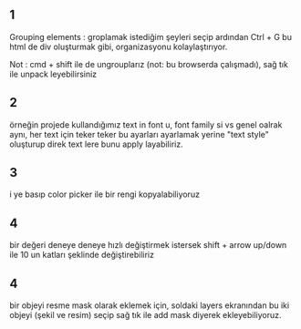 ## 1 
Grouping elements : groplamak istediğim şeyleri seçip ardından Ctrl + G 
bu html de div oluşturmak gibi, organizasyonu kolaylaştırıyor.

Not : cmd + shift ile de ungrouplarız (not: bu browserda çalışmadı), sağ tık ile unpack leyebilirsiniz

## 2
örneğin projede kullandığımız text in font u, font family si vs genel oalrak aynı,
her text için teker teker bu ayarları ayarlamak yerine "text style" oluşturup direk text lere bunu apply layabiliriz.

## 3
i ye basıp color picker ile bir rengi kopyalabiliyoruz

## 4
bir değeri deneye deneye hızlı değiştirmek istersek shift + arrow up/down ile 10 un katları şeklinde değiştirebiliriz

## 4 
bir objeyi resme mask olarak eklemek için, soldaki layers ekranından bu iki objeyi (şekil ve resim) seçip sağ tık ile add mask diyerek ekleyebiliyoruz.